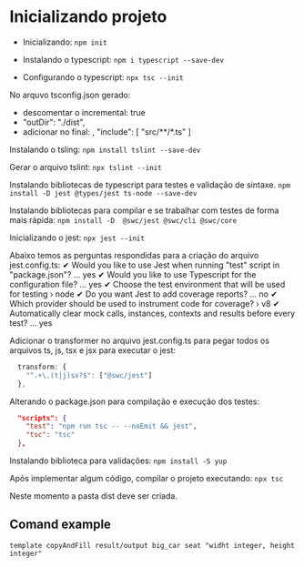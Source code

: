# Inicializando projeto

- Inicializando:
`npm init`

- Instalando o typescript:
`npm i typescript --save-dev`

- Configurando o typescript:
`npx tsc --init`

No arquvo tsconfig.json gerado:
- descomentar o incremental: true
- "outDir": "./dist", 
- adicionar no final:
  ,
  "include": [
    "src/**/*.ts"
  ]

Instalando o tsling:
`npm install tslint --save-dev`

Gerar o arquivo tslint:
`npx tslint --init`

Instalando bibliotecas de typescript para testes e validação de sintaxe.
`npm install -D jest @types/jest ts-node --save-dev`

Instalando bibliotecas para compilar e se trabalhar com testes de forma mais rápida:
`npm install -D  @swc/jest @swc/cli @swc/core`

Inicializando o jest:
`npx jest --init`

Abaixo temos as perguntas respondidas para a criação do arquivo jest.config.ts:
✔ Would you like to use Jest when running "test" script in "package.json"? … yes
✔ Would you like to use Typescript for the configuration file? … yes
✔ Choose the test environment that will be used for testing › node
✔ Do you want Jest to add coverage reports? … no
✔ Which provider should be used to instrument code for coverage? › v8
✔ Automatically clear mock calls, instances, contexts and results before every test? … yes

Adicionar o transformer no arquivo jest.config.ts para pegar todos os arquivos ts, js, tsx e jsx para executar o jest:
```ts
  transform: {
    "^.+\.(t|j)sx?$": ["@swc/jest"]
  },
```

Alterando o package.json para compilação e execução dos testes:
```json
  "scripts": {
    "test": "npm run tsc -- --noEmit && jest",
    "tsc": "tsc"
  },
```


Instalando biblioteca para validações:
`npm install -S yup`

Após implementar algum código, compilar o projeto executando:
`npx tsc`

Neste momento a pasta dist deve ser criada.




## Comand example
`template copyAndFill result/output big_car seat "widht integer, height integer"`